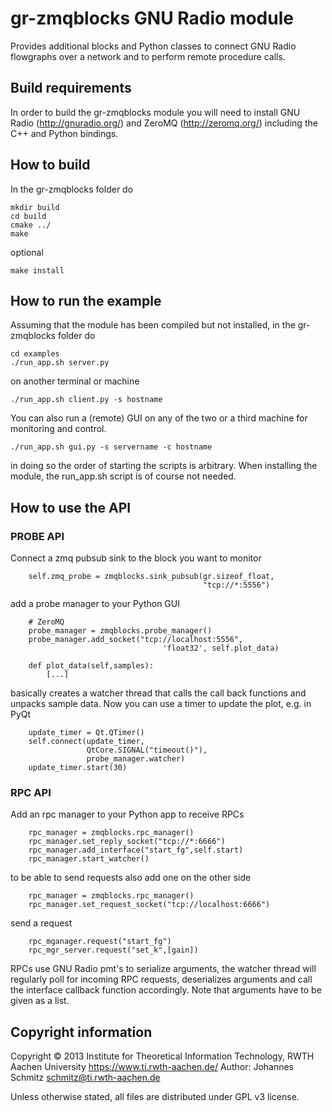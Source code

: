 gr-zmqblocks GNU Radio module
=============================
Provides additional blocks and Python classes to connect GNU Radio flowgraphs
over a network and to perform remote procedure calls.


Build requirements
------------------
In order to build the gr-zmqblocks module you will need to install GNU Radio
(http://gnuradio.org/) and ZeroMQ (http://zeromq.org/) including the C++ and
Python bindings.


How to build
------------
In the gr-zmqblocks folder do

    mkdir build
    cd build
    cmake ../
    make

optional

    make install


How to run the example
----------------------

Assuming that the module has been compiled but not installed, in the
gr-zmqblocks folder do

    cd examples
    ./run_app.sh server.py

on another terminal or machine

    ./run_app.sh client.py -s hostname

You can also run a (remote) GUI on any of the two or a third machine for monitoring and control.

    ./run_app.sh gui.py -s servername -c hostname

in doing so the order of starting the scripts is arbitrary. When installing the
module, the run\_app.sh script is of course not needed.


How to use the API
------------------

### PROBE API
Connect a zmq pubsub sink to the block you want to monitor

        self.zmq_probe = zmqblocks.sink_pubsub(gr.sizeof_float,
                                               "tcp://*:5556")

add a probe manager to your Python GUI

        # ZeroMQ
        probe_manager = zmqblocks.probe_manager()
        probe_manager.add_socket("tcp://localhost:5556",
                                      'float32', self.plot_data)

        def plot_data(self,samples):
            [...]

basically creates a watcher thread that calls the call back functions and
unpacks sample data. Now you can use a timer to update the plot, e.g. in PyQt

        update_timer = Qt.QTimer()
        self.connect(update_timer,
                     QtCore.SIGNAL("timeout()"),
                     probe_manager.watcher)
        update_timer.start(30)

### RPC API
Add an rpc manager to your Python app to receive RPCs

        rpc_manager = zmqblocks.rpc_manager()
        rpc_manager.set_reply_socket("tcp://*:6666")
        rpc_manager.add_interface("start_fg",self.start)
        rpc_manager.start_watcher()

to be able to send requests also add one on the other side

        rpc_manager = zmqblocks.rpc_manager()
        rpc_manager.set_request_socket("tcp://localhost:6666")

send a request

        rpc_mganager.request("start_fg")
        rpc_mgr_server.request("set_k",[gain])

RPCs use GNU Radio pmt's to serialize arguments, the watcher thread will
regularly poll for incoming RPC requests, deserializes arguments and call the
interface callback function accordingly.
Note that arguments have to be given as a list.


Copyright information
------------------
Copyright © 2013 Institute for Theoretical Information Technology,
                 RWTH Aachen University <https://www.ti.rwth-aachen.de/>
Author: Johannes Schmitz <schmitz@ti.rwth-aachen.de>

Unless otherwise stated, all files are distributed under GPL v3 license.
